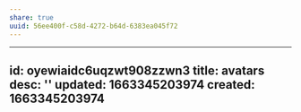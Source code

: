 ```yaml
---
share: true
uuid: 56ee400f-c58d-4272-b64d-6383ea045f72
---
```

---
id: oyewiaidc6uqzwt908zzwn3
title: avatars
desc: ''
updated: 1663345203974
created: 1663345203974
---
